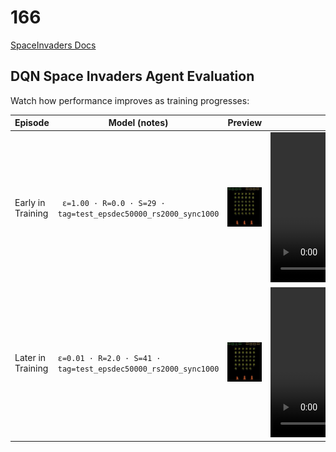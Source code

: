 # 166

[SpaceInvaders Docs](https://ale.farama.org/environments/space_invaders/)

## DQN Space Invaders Agent Evaluation

Watch how performance improves as training progresses:

| Episode | Model (notes) | Preview | Video |
|---|---|---|---|
| Early in Training | ` ε=1.00 · R=0.0 · S=29 · tag=test_epsdec50000_rs2000_sync1000` | <img src="media/early_video_thumbnail.png" width="120"/> | <video href="media/early_video.mp4" controls width="480" target="_blank">▶ Watch</video> |
| Later in Training| `ε=0.01 · R=2.0 · S=41 · tag=test_epsdec50000_rs2000_sync1000` | <img src="media/late_video_thumbnail.png" width="120"/> | <video href="media/late_video.mp4" controls width="480" target="_blank">▶ Watch</video> |

